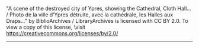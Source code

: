 "A scene of the destroyed city of Ypres, showing the Cathedral, Cloth Hall... 
/ Photo de la ville d’Ypres détruite, avec la cathédrale, les Halles aux Draps..." 
by BiblioArchives / LibraryArchives is licensed with CC BY 2.0. To view a copy of this license,
\visit https://creativecommons.org/licenses/by/2.0/

-----------------------------------------------------------------------------------------------
